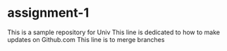 # assignment-1
This is a sample repository for Univ 
This line is dedicated to how to make updates on Github.com
This line is to merge branches
